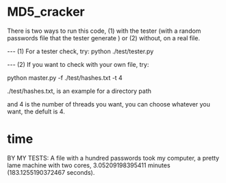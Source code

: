 # MD5_cracker

There is two ways to run this code, (1) with the tester (with a random passwords file that the tester generate ) or (2) without, on a real file.

--- (1) For a tester check, try:
python ./test/tester.py

--- (2) If you want to check with your own file, try:

python master.py -f ./test/hashes.txt -t 4

./test/hashes.txt, is an example for a directory path

and 4 is the number of threads you want, you can choose whatever you want, the defult is 4.

# time

BY MY TESTS:
A file with a hundred passwords took my computer, a pretty lame machine with two cores, 3.05209198395411 minutes (183.1255190372467 seconds).
